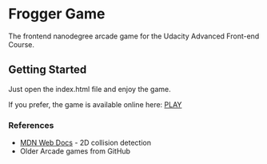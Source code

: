# Frogger Game

The frontend nanodegree arcade game for the Udacity Advanced Front-end Course.

## Getting Started

Just open the index.html file and enjoy the game.

If you prefer, the game is available online here: [PLAY](https://ferpakras.github.io/arcade-game/)

### References

* [MDN Web Docs](https://developer.mozilla.org/en-US/docs/Games/Techniques/2D_collision_detection) - 2D collision detection
* Older Arcade games from GitHub